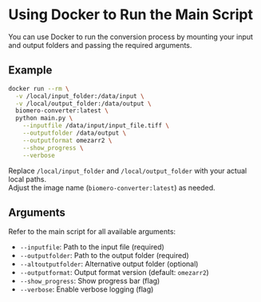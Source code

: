 # Using Docker to Run the Main Script

You can use Docker to run the conversion process by mounting your input and output folders and passing the required arguments.

## Example

```sh
docker run --rm \
  -v /local/input_folder:/data/input \
  -v /local/output_folder:/data/output \
  biomero-converter:latest \
  python main.py \
    --inputfile /data/input/input_file.tiff \
    --outputfolder /data/output \
    --outputformat omezarr2 \
    --show_progress \
    --verbose
```

Replace `/local/input_folder` and `/local/output_folder` with your actual local paths.  
Adjust the image name (`biomero-converter:latest`) as needed.

## Arguments

Refer to the main script for all available arguments:

- `--inputfile`: Path to the input file (required)
- `--outputfolder`: Path to the output folder (required)
- `--altoutputfolder`: Alternative output folder (optional)
- `--outputformat`: Output format version (default: `omezarr2`)
- `--show_progress`: Show progress bar (flag)
- `--verbose`: Enable verbose logging (flag)

